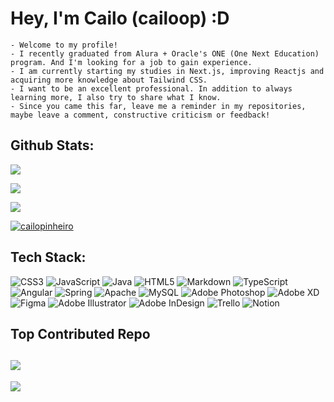 # Hey, I'm Cailo (cailoop) :D
```
- Welcome to my profile!
- I recently graduated from Alura + Oracle's ONE (One Next Education) program. And I'm looking for a job to gain experience.
- I am currently starting my studies in Next.js, improving Reactjs and acquiring more knowledge about Tailwind CSS.
- I want to be an excellent professional. In addition to always learning more, I also try to share what I know.
- Since you came this far, leave me a reminder in my repositories, maybe leave a comment, constructive criticism or feedback!
```

###
<!--
### My Stats:
 <div>
<img width="400px" display=inline src="https://github-readme-stats.vercel.app/api?username=CailoPinheiro&show_icons=true&theme=tokyonight&hide_border=true&border_radius=10&title_color=8FD19F&icon_color=9B9BC1&bg_color=080E16&text_color=9B9BC1"/>

<img width="400px" height="167px" src="https://github-readme-stats.vercel.app/api/top-langs/?username=CailoPinheiro&layout=compact&theme=tokyonight&hide_border=true&border_radius=10&title_color=8FD19F&icon_color=8FD19F&bg_color=080E16&text_color=9B9BC1"/>
<br><br>
</div>

[![GitHub Streak](https://streak-stats.demolab.com?user=cailopinheiro&theme=blueberry-duo&hide_border=true&card_width=780&background=45%2C101939%2C1B1A2058&ring=69EBD0E8&currStreakNum=FFFFFF&dates=FFFFFFA5)](https://git.io/streak-stats)
-->


## Github Stats:

![](https://github-readme-stats.vercel.app/api?username=cailopinheiro&theme=nord&hide_border=true&include_all_commits=false&count_private=false)<br/>

![](https://github-readme-streak-stats.herokuapp.com/?user=cailopinheiro&theme=nord&hide_border=true)<br/>

![](https://github-readme-stats.vercel.app/api/top-langs/?username=cailopinheiro&theme=nord&hide_border=true&include_all_commits=false&count_private=false&layout=compact)

<p align="left"> 
  <a href="https://github.com/ryo-ma/github-profile-trophy">
    <img src="https://github-profile-trophy.vercel.app/?username=cailopinheiro" alt="cailopinheiro" />
  </a> 
</p>


## Tech Stack:
![CSS3](https://img.shields.io/badge/css3-%231572B6.svg?style=flat&logo=css3&logoColor=white) ![JavaScript](https://img.shields.io/badge/javascript-%23323330.svg?style=flat&logo=javascript&logoColor=%23F7DF1E) ![Java](https://img.shields.io/badge/java-%23ED8B00.svg?style=flat&logo=java&logoColor=white) ![HTML5](https://img.shields.io/badge/html5-%23E34F26.svg?style=flat&logo=html5&logoColor=white) ![Markdown](https://img.shields.io/badge/markdown-%23000000.svg?style=flat&logo=markdown&logoColor=white) ![TypeScript](https://img.shields.io/badge/typescript-%23007ACC.svg?style=flat&logo=typescript&logoColor=white) ![Angular](https://img.shields.io/badge/angular-%23DD0031.svg?style=flat&logo=angular&logoColor=white) ![Spring](https://img.shields.io/badge/spring-%236DB33F.svg?style=flat&logo=spring&logoColor=white) ![Apache](https://img.shields.io/badge/apache-%23D42029.svg?style=flat&logo=apache&logoColor=white) ![MySQL](https://img.shields.io/badge/mysql-%2300f.svg?style=flat&logo=mysql&logoColor=white) ![Adobe Photoshop](https://img.shields.io/badge/adobephotoshop-%2331A8FF.svg?style=flat&logo=adobephotoshop&logoColor=white) ![Adobe XD](https://img.shields.io/badge/Adobe%20XD-470137?style=flat&logo=Adobe%20XD&logoColor=#FF61F6) 	![Figma](https://img.shields.io/badge/figma-%23F24E1E.svg?style=flat&logo=figma&logoColor=white) ![Adobe Illustrator](https://img.shields.io/badge/adobeillustrator-%23FF9A00.svg?style=flat&logo=adobeillustrator&logoColor=white) ![Adobe InDesign](https://img.shields.io/badge/Adobe%20InDesign-49021F?style=flat&logo=adobeindesign&logoColor=white) ![Trello](https://img.shields.io/badge/Trello-%23026AA7.svg?style=flat&logo=Trello&logoColor=white) ![Notion](https://img.shields.io/badge/Notion-%23000000.svg?style=flat&logo=notion&logoColor=white)

##  Top Contributed Repo
![](https://github-contributor-stats.vercel.app/api?username=cailopinheiro&limit=5&theme=nord&combine_all_yearly_contributions=true)
---
[![](https://visitcount.itsvg.in/api?id=cailopinheiro&icon=2&color=12)](https://visitcount.itsvg.in)

<!-- Proudly created with GPRM ( https://gprm.itsvg.in ) -->
